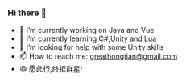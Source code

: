 ### Hi there 👋
- 🔭 I’m currently working on Java and Vue
- 📘 I’m currently learning C#,Unity and Lua
- 🏹 I’m looking for help with some Unity skills
- 📫 How to reach me: greathongtian@gmail.com
- 😄 愿此行,终抵群星!
<!--
**Double-Hong/Double-Hong** is a ✨ _special_ ✨ repository because its `README.md` (this file) appears on your GitHub profile.

Here are some ideas to get you started:

- 🔭 I’m currently working on ...
- 🌱 I’m currently learning ...
- 👯 I’m looking to collaborate on ...
- 🤔 I’m looking for help with ...
- 💬 Ask me about ...
- 📫 How to reach me: ...
- 😄 Pronouns: ...
- ⚡ Fun fact: ...
-->
